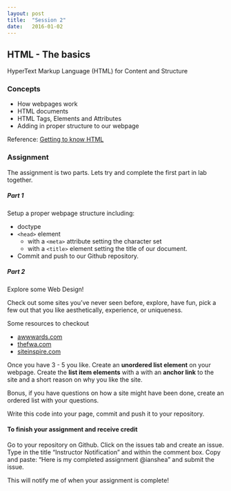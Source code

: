 ```yaml
---
layout: post
title:  "Session 2"
date:   2016-01-02
---
```

## HTML - The basics

HyperText Markup Language (HTML) for Content and Structure

### Concepts

* How webpages work
* HTML documents
* HTML Tags, Elements and Attributes
* Adding in proper structure to our webpage

Reference: [Getting to know HTML](http://learn.shayhowe.com/html-css/getting-to-know-html/)

### Assignment

The assignment is two parts. Lets try and complete the first part in lab together.

##### Part 1

 Setup a proper webpage structure including:
 * doctype
 * `<head>` element
   * with a `<meta>` attribute setting the character set
   * with a `<title>` element setting the title of our document.
 * Commit and push to our Github repository.

##### Part 2

Explore some Web Design!

Check out some sites you’ve never seen before, explore, have fun, pick a few out that you like aesthetically, experience, or uniqueness.

Some resources to checkout

* [awwwards.com](http://awwwards.com/)
* [thefwa.com](http://thefwa.com/)
* [siteinspire.com](http://www.siteinspire.com/)

Once you have 3 - 5 you like. Create an **unordered list element** on your webpage.  Create the **list item elements** with a with an **anchor link** to the site and a short reason on why you like the site.

Bonus, if you have questions on how a site might have been done, create an ordered list with your questions.

Write this code into your page, commit and push it to your repository.

#### To finish your assignment and receive credit
Go to your repository on Github. Click on the issues tab and create an issue. Type in the title “Instructor Notification” and within the comment box. Copy and paste: “Here is my completed assignment @ianshea” and submit the issue.

This will notify me of when your assignment is complete!
